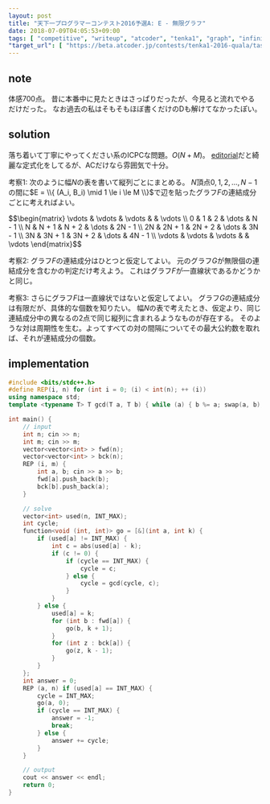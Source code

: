 ```yaml
---
layout: post
title: "天下一プログラマーコンテスト2016予選A: E - 無限グラフ"
date: 2018-07-09T04:05:53+09:00
tags: [ "competitive", "writeup", "atcoder", "tenka1", "graph", "infinite-graph" ]
"target_url": [ "https://beta.atcoder.jp/contests/tenka1-2016-quala/tasks/tenka1_2016_qualA_e" ]
---
```


## note

体感$700$点。
昔に本番中に見たときはさっぱりだったが、今見ると流れでやるだけだった。
なお過去の私はそもそもほぼ書くだけのDも解けてなかったぽい。

## solution

落ち着いて丁寧にやってください系のICPCな問題。$O(N + M)$。
[editorial](https://tenka1-2016-quala.contest.atcoder.jp/data/other/tenka1-2016-quala/editorial.pdf)だと綺麗な定式化をしてるが、ACだけなら雰囲気で十分。

考察1:
次のように幅$N$の表を書いて縦列ごとにまとめる。
$N$頂点$0, 1, 2, \dots, N - 1$の間に$E = \\{ (A_i, B_i) \mid 1 \le i \le M \\}$で辺を貼ったグラフ$F$の連結成分ごとに考えればよい。

<div>$$\begin{matrix}
    \vdots & \vdots & \vdots & & \vdots \\
    0 & 1 & 2 & \dots & N - 1 \\
    N & N + 1 & N + 2 & \dots & 2N - 1 \\
    2N & 2N + 1 & 2N + 2 & \dots & 3N - 1 \\
    3N & 3N + 1 & 3N + 2 & \dots & 4N - 1 \\
    \vdots & \vdots & \vdots & & \vdots
\end{matrix}$$</div>

考察2:
グラフ$F$の連結成分はひとつと仮定してよい。
元のグラフ$G$が無限個の連結成分を含むかの判定だけ考えよう。
これはグラフ$F$が一直線状であるかどうかと同じ。

考察3:
さらにグラフ$F$は一直線状ではないと仮定してよい。
グラフ$G$の連結成分は有限だが、具体的な個数を知りたい。
幅$N$の表で考えたとき、仮定より、同じ連結成分中の異なるの$2$点で同じ縦列に含まれるようなものが存在する。
そのような対は周期性を生む。よってすべての対の間隔についてその最大公約数を取れば、それが連結成分の個数。


## implementation

``` c++
#include <bits/stdc++.h>
#define REP(i, n) for (int i = 0; (i) < int(n); ++ (i))
using namespace std;
template <typename T> T gcd(T a, T b) { while (a) { b %= a; swap(a, b); } return b; }

int main() {
    // input
    int n; cin >> n;
    int m; cin >> m;
    vector<vector<int> > fwd(n);
    vector<vector<int> > bck(n);
    REP (i, m) {
        int a, b; cin >> a >> b;
        fwd[a].push_back(b);
        bck[b].push_back(a);
    }

    // solve
    vector<int> used(n, INT_MAX);
    int cycle;
    function<void (int, int)> go = [&](int a, int k) {
        if (used[a] != INT_MAX) {
            int c = abs(used[a] - k);
            if (c != 0) {
                if (cycle == INT_MAX) {
                    cycle = c;
                } else {
                    cycle = gcd(cycle, c);
                }
            }
        } else {
            used[a] = k;
            for (int b : fwd[a]) {
                go(b, k + 1);
            }
            for (int z : bck[a]) {
                go(z, k - 1);
            }
        }
    };
    int answer = 0;
    REP (a, n) if (used[a] == INT_MAX) {
        cycle = INT_MAX;
        go(a, 0);
        if (cycle == INT_MAX) {
            answer = -1;
            break;
        } else {
            answer += cycle;
        }
    }

    // output
    cout << answer << endl;
    return 0;
}
```
